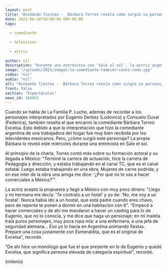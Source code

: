 ```yaml
---
layout: post
title: "Animando fiestas -  Bárbara Torres revela cómo surgió su personaje de 'Excelsa'"
date: 2021-06-10T16:08:00.000-06:00
tags:
  
  - comediante
  
  - television
  
  - actriz
  
author: nil
description: "Durante una entrevista con 'Sale el sol', la actriz argentina también contó que cuando llegó a México no conocía el trabajo de Eugenio Derbez. "
image: "/uploads/2021/images-la-comediante-tambien-conto-como.jpg"
video: "nil"
audio: "nil"
alt: "Animando fiestas -  Bárbara Torres revela cómo surgió su personaje de 'Excelsa'"
front: false
section: "Espectáculos"
news_id: 184963
---
```


Cuando se habla de La Familia P. Luche, además de recordar a los personajes interpretados por Eugenio Derbez (Ludovico) y Consuelo Duval (Federica), también resalta el que encarnó la comediante Bárbara Torres: Excelsa. Esto debido a que la interpretación que hizo la comediante argentina de una trabajadora del hogar fue muy bien recibida por los televidentes mexicanos. Pero, ¿cómo surgió este personaje? La propia Bárbara lo reveló este miércoles durante una entrevista en Sale el sol. 

Al principio de la charla, Torres contó más sobre su formación actoral y su llegada a México: "Terminé la carrera de actuación, hice la carrera de Pedagogía y dirección, y estaba trabajando en el canal TC, que es el canal estatal. Luego estaba trabajando en una obra, Mujeres de carne podrida, y en ese inter de la obra una amiga me dice: '¿Por qué no te vas a hacer comerciales a México?'". 

La actriz aceptó la propuesta y llegó a México con muy poco dinero: "Llego y mi hermana me decía: 'Te contrato a un hotel' y yo de: 'No, me voy a un hostal'. Nunca había ido a un hostal, que está padre cuando eres chavo, pero de repente te ponen a dormir en una habitación con 6".  "Empecé a hacer comerciales y de ahí me mandaron a hacer un casting para lo de Eugenio, que no lo conocía, y me dice que haga un personaje; en mi maleta traía puros personajes, muy poca ropa mía: a una enfermera, a una jefa de seguridad alemana... Eso yo lo hacía en Argentina animando fiestas. Prepare una cosa justamente con Esmeraldita, que es el original de Excelsa", recordó. 

"De ahí hice un monólogo que fue el que presente en lo de Eugenio y quedó Excelsa, que significa persona elevada de categoría espiritual", recordó.  


(milenio)